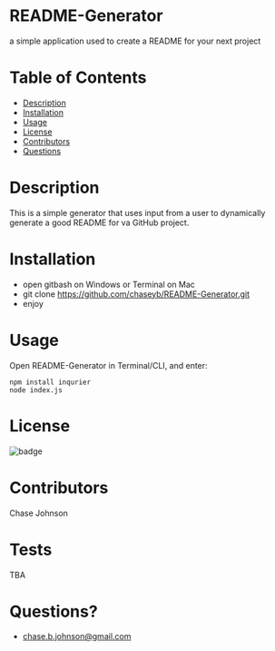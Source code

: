 # README-Generator

a simple application used to create a README for your next project 

# Table of Contents 

* [Description](#-description)
* [Installation](#-installation)
* [Usage](#-usage)
* [License](#-license)
* [Contributors](#-contributors)
* [Questions](#-questions)

# Description

This is a simple generator that uses input from a user to dynamically generate a good README for va GitHub project.

# Installation

* open gitbash on Windows or Terminal on Mac
* git clone https://github.com/chaseyb/README-Generator.git
* enjoy

# Usage

Open README-Generator in Terminal/CLI, and enter:
```
npm install inqurier
node index.js 
```
# License

 ![badge](https://img.shields.io/badge/License-Open-blue.svg)

# Contributors

Chase Johnson  

# Tests

TBA

# Questions?

* chase.b.johnson@gmail.com 
